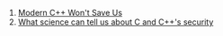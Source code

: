  1. [Modern C++ Won't Save Us](https://alexgaynor.net/2019/apr/21/modern-c++-wont-save-us/)
 2. [What science can tell us about C and C++'s security](https://alexgaynor.net/2020/may/27/science-on-memory-unsafety-and-security/)

